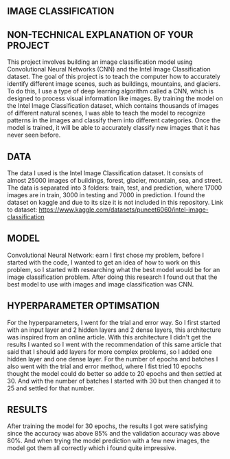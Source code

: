 ## IMAGE CLASSIFICATION


## NON-TECHNICAL EXPLANATION OF YOUR PROJECT
This project involves building an image classification model using Convolutional Neural Networks (CNN) and the Intel Image Classification dataset. The goal of this project is to teach the computer how to accurately identify different image scenes, such as buildings, mountains, and glaciers.
To do this, I use a type of deep learning algorithm called a CNN, which is designed to process visual information like images. By training the model on the Intel Image Classification dataset, which contains thousands of images of different natural scenes, I was able to teach the model to recognize patterns in the images and classify them into different categories.
Once the model is trained, it will be able to accurately classify new images that it has never seen before.

## DATA
The data I used is the Intel Image Classification dataset. It consists of almost 25000 images of buildings, forest, glacier, mountain, sea, and street. The data is separated into 3 folders: train, test, and prediction, where 17000 images are in train, 3000 in testing and 7000 in prediction. I found the dataset on kaggle and due to its size it is not included in this repository. 
Link to dataset: https://www.kaggle.com/datasets/puneet6060/intel-image-classification

## MODEL 
Convolutional Neural Network: earn I first chose my problem, before I started with the code, I wanted to get an idea of how to work on this problem, so I started with researching what the best model would be for an image classification problem. After doing this research I found out that the best model to use with images and image classification was CNN.

## HYPERPARAMETER OPTIMSATION
For the hyperparameters, I went for the trial and error way. So I first started with an input layer and 2 hidden layers and 2 dense layers, this architecture was inspired from an online article. With this architecture I didn't get the results I wanted so I went with the recommendation of this same article that said that I should add layers for more complex problems, so I added one hidden layer and one dense layer. For the number of epochs and batches I also went with the trial and error method, where I fist tried 10 epochs thought the model could do better so adde to 20 epochs and then settled at 30. And with the number of batches I started with 30 but then changed it to 25 and settled for that number.

## RESULTS
After training the model for 30 epochs, the results I got were satisfying since the accuracy was above 85% and the validation accuracy was above 80%. And when trying the model prediction with a few new images, the model got them all correctly which i found quite impressive.

